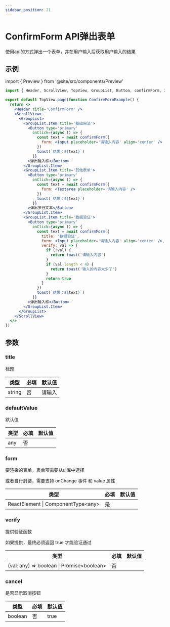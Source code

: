 ```yaml
---
sidebar_position: 21
---
```


# ConfirmForm API弹出表单

使用api的方式弹出一个表单，并在用户输入后获取用户输入的结果

## 示例

import { Preview } from '@site/src/components/Preview'

<Preview name='ConfirmForm' />


```jsx
import { Header, ScrollView, TopView, GroupList, Button, confirmForm, Input, toast, Textarea } from '@/duxuiExample'

export default TopView.page(function ConfirmFormExample() {
  return <>
    <Header title='ConfirmForm' />
    <ScrollView>
      <GroupList>
        <GroupList.Item title='基础用法'>
          <Button type='primary'
            onClick={async () => {
              const text = await confirmForm({
                form: <Input placeholder='请输入内容' align='center' />
              })
              toast(`结果：${text}`)
            }}
          >弹出输入框</Button>
        </GroupList.Item>
        <GroupList.Item title='其他表单'>
          <Button type='primary'
            onClick={async () => {
              const text = await confirmForm({
                form: <Textarea placeholder='请输入内容' />
              })
              toast(`结果：${text}`)
            }}
          >弹出多行文本</Button>
        </GroupList.Item>
        <GroupList.Item title='数据验证'>
          <Button type='primary'
            onClick={async () => {
              const text = await confirmForm({
                title: '数据验证',
                form: <Input placeholder='请输入内容' align='center' />,
                verify: val => {
                  if (!val) {
                    return toast('请输入内容')
                  }
                  if (val.length < 4) {
                    return toast('输入的内容太少了')
                  }
                  return true
                }
              })
              toast(`结果：${text}`)
            }}
          >弹出输入框</Button>
        </GroupList.Item>
      </GroupList>
    </ScrollView>
  </>
})
```

## 参数

### title

标题

| 类型 | 必填 | 默认值 |
| ---- | -------- | ------- |
| string | 否 | 请输入 |

### defaultValue

默认值

| 类型 | 必填 | 默认值 |
| ---- | -------- | ------- |
| any | 否 | |

### form

要渲染的表单，表单项需要从ui库中选择

或者自行封装，需要支持 onChange 事件 和 value 属性

| 类型 | 必填 | 默认值 |
| ---- | -------- | ------- |
| ReactElement \| ComponentType\<any\> | 是 | |

### verify

提供验证函数

如果提供，最终必须返回 true 才能验证通过

| 类型 | 必填 | 默认值 |
| ---- | -------- | ------- |
| (val: any) => boolean \| Promise\<boolean\> | 否 | |

### cancel

是否显示取消按钮

| 类型 | 必填 | 默认值 |
| ---- | -------- | ------- |
| boolean | 否 | true |
